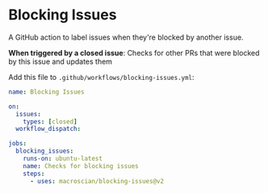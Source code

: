 # Blocking Issues
A GitHub action to label issues when they're blocked by another issue.

**When triggered by a closed issue**: Checks for other PRs that were blocked by this issue and updates them

Add this file to `.github/workflows/blocking-issues.yml`:

```YAML
name: Blocking Issues

on:
  issues:
    types: [closed]
  workflow_dispatch:

jobs:
  blocking_issues:
    runs-on: ubuntu-latest
    name: Checks for blocking issues
    steps:
      - uses: macroscian/blocking-issues@v2
```

